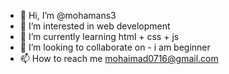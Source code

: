 - 👋 Hi, I’m @mohamans3
- 👀 I’m interested in web development
- 🌱 I’m currently learning html + css + js
- 💞️ I’m looking to collaborate on - i am beginner  
- 📫 How to reach me mohaimad0716@gmail.com

<!---
mohamans3/mohamans3 is a ✨ special ✨ repository because its `README.md` (this file) appears on your GitHub profile.
You can click the Preview link to take a look at your changes.
--->
